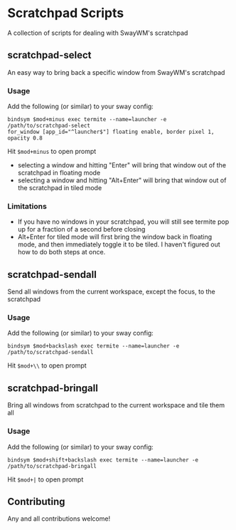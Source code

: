 # Scratchpad Scripts

A collection of scripts for dealing with SwayWM's scratchpad

## scratchpad-select

An easy way to bring back a specific window from SwayWM's scratchpad

### Usage

Add the following (or similar) to your sway config:

```
bindsym $mod+minus exec termite --name=launcher -e /path/to/scratchpad-select
for_window [app_id="^launcher$"] floating enable, border pixel 1, opacity 0.8
```

Hit `$mod+minus` to open prompt

- selecting a window and hitting "Enter" will bring that window out of the scratchpad in floating mode
- selecting a window and hitting "Alt+Enter" will bring that window out of the scratchpad in tiled mode

### Limitations

- If you have no windows in your scratchpad, you will still see termite pop up for a fraction of a second before closing
- Alt+Enter for tiled mode will first bring the window back in floating mode, and then immediately toggle it to be tiled. I haven't figured out how to do both steps at once.

## scratchpad-sendall

Send all windows from the current workspace, except the focus, to the scratchpad

### Usage

Add the following (or similar) to your sway config:

```
bindsym $mod+backslash exec termite --name=launcher -e /path/to/scratchpad-sendall
```

Hit `$mod+\\` to open prompt

## scratchpad-bringall

Bring all windows from scratchpad to the current workspace and tile them all

### Usage

Add the following (or similar) to your sway config:

```
bindsym $mod+shift+backslash exec termite --name=launcher -e /path/to/scratchpad-bringall
```

Hit `$mod+|` to open prompt

## Contributing

Any and all contributions welcome!
